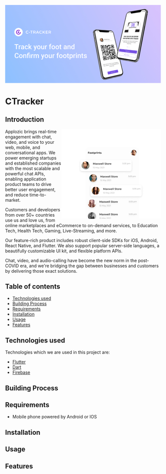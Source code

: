 ![alt text](https://github.com/sreemikil/testing/blob/main/Image%20assets/imgban.jpg)
# CTracker
## Introduction         

<img align="right" src="https://github.com/sreemikil/testing/blob/eef58864b8fcd08570a34a6dc517b1ceadaea78d/Image%20assets/imgintro.png?1" />


Applozic brings real-time engagement with chat, video, and voice to your web,
mobile, and conversational apps. We power emerging startups and established
companies with the most scalable and powerful chat APIs, enabling application
product teams to drive better user engagement, and reduce time-to-market.

Customers and developers from over 50+ countries use us and love us, from online
marketplaces and eCommerce to on-demand services, to Education Tech, Health
Tech, Gaming, Live-Streaming, and more.

Our feature-rich product includes robust client-side SDKs for iOS, Android, React
Native, and Flutter. We also support popular server-side languages, a beautifully
customizable UI kit, and flexible platform APIs.

Chat, video, and audio-calling have become the new norm in the post-COVID era,
and we're bridging the gap between businesses and customers by delivering those
exact solutions.
## Table of contents
* [Technologies used](#Technologiesused)
* [Building Process](#BuildingProcess)
* [Requirements](#Requirements)
* [Installation](#Installation)
* [Usage](#Usage)
* [Features](#Features)
<a name="Technologiesused"></a>
## Technologies used
Technologies which we are used in this project are:
- [Flutter](https://flutter.dev/)
- [Dart](https://dart.dev/)
- [Firebase](https://firebase.google.com/)
<a name="BuildingProcess"></a>
## Building Process
## Requirements
- Mobile phone powered by Android or IOS
## Installation
## Usage
## Features

